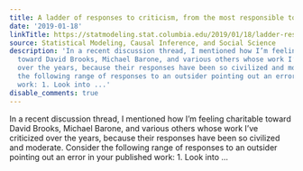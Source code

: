 ```yaml
---
title: A ladder of responses to criticism, from the most responsible to the most destructive
date: '2019-01-18'
linkTitle: https://statmodeling.stat.columbia.edu/2019/01/18/ladder-responses-criticism-responsible-destructive/
source: Statistical Modeling, Causal Inference, and Social Science
description: 'In a recent discussion thread, I mentioned how I’m feeling charitable
  toward David Brooks, Michael Barone, and various others whose work I’ve criticized
  over the years, because their responses have been so civilized and moderate. Consider
  the following range of responses to an outsider pointing out an error in your published
  work: 1. Look into ...'
disable_comments: true
---
```

In a recent discussion thread, I mentioned how I’m feeling charitable toward David Brooks, Michael Barone, and various others whose work I’ve criticized over the years, because their responses have been so civilized and moderate. Consider the following range of responses to an outsider pointing out an error in your published work: 1. Look into ...